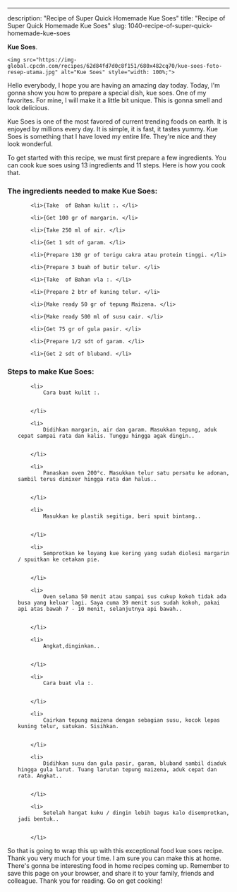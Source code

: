 ---
description: "Recipe of Super Quick Homemade Kue Soes"
title: "Recipe of Super Quick Homemade Kue Soes"
slug: 1040-recipe-of-super-quick-homemade-kue-soes

<p>
	<strong>Kue Soes</strong>. 
	
</p>
<p>
	
	<img src="https://img-global.cpcdn.com/recipes/62d84fd7d0c8f151/680x482cq70/kue-soes-foto-resep-utama.jpg" alt="Kue Soes" style="width: 100%;">
	
	
</p>
<p>
	Hello everybody, I hope you are having an amazing day today. Today, I'm gonna show you how to prepare a special dish, kue soes. One of my favorites. For mine, I will make it a little bit unique. This is gonna smell and look delicious.
</p>
	
<p>
	Kue Soes is one of the most favored of current trending foods on earth. It is enjoyed by millions every day. It is simple, it is fast, it tastes yummy. Kue Soes is something that I have loved my entire life. They're nice and they look wonderful.
</p>
<p>
	
</p>

<p>
To get started with this recipe, we must first prepare a few ingredients. You can cook kue soes using 13 ingredients and 11 steps. Here is how you cook that.
</p>

<h3>The ingredients needed to make Kue Soes:</h3>

<ol>
	
		<li>{Take  of Bahan kulit :. </li>
	
		<li>{Get 100 gr of margarin. </li>
	
		<li>{Take 250 ml of air. </li>
	
		<li>{Get 1 sdt of garam. </li>
	
		<li>{Prepare 130 gr of terigu cakra atau protein tinggi. </li>
	
		<li>{Prepare 3 buah of butir telur. </li>
	
		<li>{Take  of Bahan vla :. </li>
	
		<li>{Prepare 2 btr of kuning telur. </li>
	
		<li>{Make ready 50 gr of tepung Maizena. </li>
	
		<li>{Make ready 500 ml of susu cair. </li>
	
		<li>{Get 75 gr of gula pasir. </li>
	
		<li>{Prepare 1/2 sdt of garam. </li>
	
		<li>{Get 2 sdt of bluband. </li>
	
</ol>
<p>
	
</p>

<h3>Steps to make Kue Soes:</h3>

<ol>
	
		<li>
			Cara buat kulit :.
			
			
		</li>
	
		<li>
			Didihkan margarin, air dan garam. Masukkan tepung, aduk cepat sampai rata dan kalis. Tunggu hingga agak dingin..
			
			
		</li>
	
		<li>
			Panaskan oven 200°c. Masukkan telur satu persatu ke adonan, sambil terus dimixer hingga rata dan halus..
			
			
		</li>
	
		<li>
			Masukkan ke plastik segitiga, beri spuit bintang..
			
			
		</li>
	
		<li>
			Semprotkan ke loyang kue kering yang sudah diolesi margarin / spuitkan ke cetakan pie.
			
			
		</li>
	
		<li>
			Oven selama 50 menit atau sampai sus cukup kokoh tidak ada busa yang keluar lagi. Saya cuma 39 menit sus sudah kokoh, pakai api atas bawah 7 - 10 menit, selanjutnya api bawah..
			
			
		</li>
	
		<li>
			Angkat,dinginkan..
			
			
		</li>
	
		<li>
			Cara buat vla :.
			
			
		</li>
	
		<li>
			Cairkan tepung maizena dengan sebagian susu, kocok lepas kuning telur, satukan. Sisihkan.
			
			
		</li>
	
		<li>
			Didihkan susu dan gula pasir, garam, bluband sambil diaduk hingga gula larut. Tuang larutan tepung maizena, aduk cepat dan rata. Angkat..
			
			
		</li>
	
		<li>
			Setelah hangat kuku / dingin lebih bagus kalo disemprotkan, jadi bentuk..
			
			
		</li>
	
</ol>

<p>
	
</p>

<p>
	So that is going to wrap this up with this exceptional food kue soes recipe. Thank you very much for your time. I am sure you can make this at home. There's gonna be interesting food in home recipes coming up. Remember to save this page on your browser, and share it to your family, friends and colleague. Thank you for reading. Go on get cooking!
</p>

